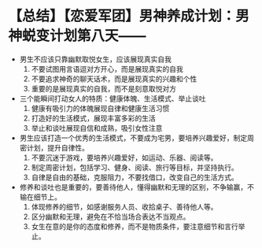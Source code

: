 # 【总结】【恋爱军团】男神养成计划：男神蜕变计划第八天——

-   男生不应该只靠幽默取悦女生，应该展现真实自我
    1.  不要试图用言语逗对方开心，而是展现真实的自我
    2.  不要追求神奇的聊天话术，而是展现真实的兴趣和个性
    3.  重要的是展现真实的自我，而不是刻意取悦对方
-   三个能瞬间打动女人的特质：健康体魄、生活模式、举止谈吐
    1.  健康有吸引力的体魄展现自律和健康生活习惯
    2.  打造好的生活模式，展现丰富多彩的生活
    3.  举止和谈吐展现自信和成熟，吸引女性注意
-   男生应该打造一个优秀的生活模式，不要成为宅男，要培养兴趣爱好，制定周密计划，提升自律性。
    1.  不要沉迷于游戏，要培养兴趣爱好，如运动、乐器、阅读等。
    2.  制定周密计划，包括学习、健身、阅读、旅行等目标，并坚持执行。
    3.  自律是自由的基础，克服阻力，不要找借口，改变自己的生活方式。
-   修养和谈吐也是重要的，要善待他人，懂得幽默和无理的区别，不争输赢，不输在细节上。
    1.  体现修养的细节，如感谢服务人员、收拾桌子、善待他人等。
    2.  区分幽默和无理，避免在不恰当场合表达不当观点。
    3.  女生在意的是你的态度和修养，而不是物质条件，要注意细节和言行举止。
